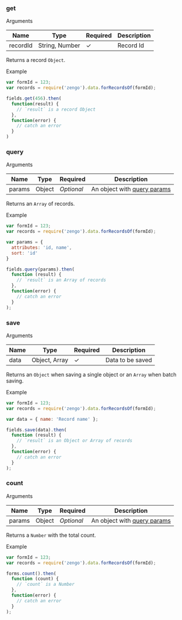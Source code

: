 

### get

Arguments

Name      | Type            | Required  | Description
----------|-----------------|-----------|----------------------
recordId  | String, Number  | &check;   | Record Id

Returns a record `Object`.

Example

```js
var formId = 123;
var records = require('zengo').data.forRecordsOf(formId);

fields.get(456).then(
  function(result) {
    // `result` is a record Object
  },
  function(error) {
    // catch an error
  }
)
```

### query

Arguments

Name      | Type            | Required      | Description
----------|-----------------|---------------|----------------------
params    | Object          | *Optional*    | An object with [query params](https://zenginehq.github.io/developers/rest-api/conventions/querying-options/)

Returns an `Array` of records.

Example

```js
var formId = 123;
var records = require('zengo').data.forRecordsOf(formId);

var params = {
  attributes: 'id, name',
  sort: 'id'
}

fields.query(params).then(
  function (result) {
    // `result` is an Array of records
  },
  function(error) {
    // catch an error
  }
);
```

### save

Arguments

Name      | Type            | Required  | Description
----------|-----------------|-----------|----------------------
data      | Object, Array   | &check;   | Data to be saved

Returns an `Object` when saving a single object or an `Array` when batch saving.

Example

```js
var formId = 123;
var records = require('zengo').data.forRecordsOf(formId);

var data = { name: 'Record name' };

fields.save(data).then(
  function (result) {
    // `result` is an Object or Array of records
  },
  function(error) {
    // catch an error
  }
);
```

### count

Arguments

Name      | Type            | Required      | Description
----------|-----------------|---------------|----------------------
params    | Object          | *Optional*    | An object with [query params](https://zenginehq.github.io/developers/rest-api/conventions/querying-options/)

Returns a `Number` with the total count.

Example

```js
var formId = 123;
var records = require('zengo').data.forRecordsOf(formId);

forms.count().then(
  function (count) {
    // `count` is a Number
  },
  function(error) {
    // catch an error
  }
);
```
